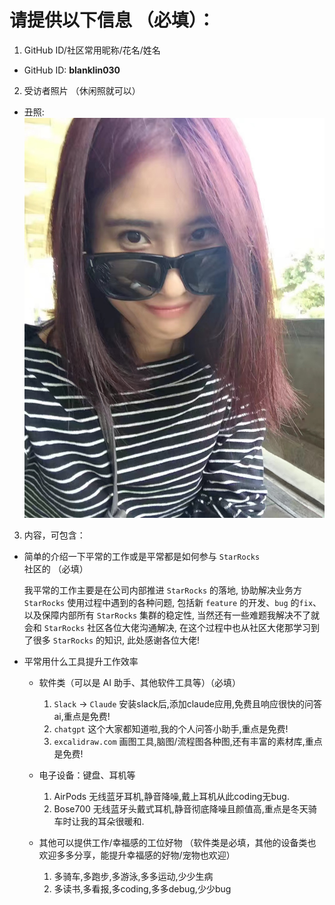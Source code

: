 # 请提供以下信息 （必填）：
1. GitHub ID/社区常用昵称/花名/姓名  

- GitHub ID: **blanklin030**

2. 受访者照片 （休闲照就可以）  

- 丑照: ![me](0.jpg)

3. 内容，可包含：
- 简单的介绍一下平常的工作或是平常都是如何参与 `StarRocks` 社区的 （必填）  

    我平常的工作主要是在公司内部推进 `StarRocks` 的落地, 协助解决业务方 `StarRocks` 使用过程中遇到的各种问题, 包括新 `feature` 的开发、`bug` 的`fix`、以及保障内部所有 `StarRocks` 集群的稳定性, 当然还有一些难题我解决不了就会和 `StarRocks` 社区各位大佬沟通解决, 在这个过程中也从社区大佬那学习到了很多 `StarRocks` 的知识, 此处感谢各位大佬!

- 平常用什么工具提升工作效率 
  - 软件类（可以是 AI 助手、其他软件工具等）（必填）  
    1. `Slack` -> `Claude`
    安装slack后,添加claude应用,免费且响应很快的问答ai,重点是免费!
    2. `chatgpt`
    这个大家都知道啦,我的个人问答小助手,重点是免费!
    3. `excalidraw.com` 
    画图工具,脑图/流程图各种图,还有丰富的素材库,重点是免费!

  - 电子设备：键盘、耳机等  
    1. AirPods
    无线蓝牙耳机,静音降噪,戴上耳机从此coding无bug.
    2. Bose700
    无线蓝牙头戴式耳机,静音彻底降噪且颜值高,重点是冬天骑车时让我的耳朵很暖和.

  - 其他可以提供工作/幸福感的工位好物
  （软件类是必填，其他的设备类也欢迎多多分享，能提升幸福感的好物/宠物也欢迎）
    1. 多骑车,多跑步,多游泳,多多运动,少少生病
    2. 多读书,多看报,多coding,多多debug,少少bug